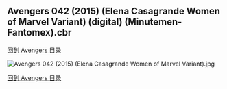 ## Avengers 042 (2015) (Elena Casagrande Women of Marvel Variant) (digital) (Minutemen-Fantomex).cbr


[回到 Avengers 目录](https://github.com/alicewish/markdown/blob/master/series/Avengers.md)


![Avengers 042 (2015) (Elena Casagrande Women of Marvel Variant).jpg](https://wx1.sinaimg.cn/large/6a9fdecaly1fr0rdx7p7wj21kw2edx6t.jpg)

[回到 Avengers 目录](https://github.com/alicewish/markdown/blob/master/series/Avengers.md)

